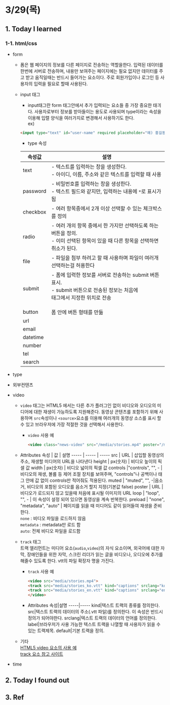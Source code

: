 # 3/29(목)

## 1. Today I learned

### 1-1. html/css
  - form
    - 폼은 웹 페이지의 정보를 다른 페이지로 전송하는 역할을한다. 입력된 데이터를 한번에 서버로 전송하며, 내용만 보여주는 페이지에는 필요 없지만 데이터를 주고 받고 움직일때는 반드시 들어가는 요소이다. 주로 회원가입이나 로그인 등 사용자의 입력을 필요로 할때 사용된다.

    - input 태그 
      - input태그란 form 태그안에서 추가 입력되는 요소들 중 가장 중요한 태긔다. 사용자로부터 정보를 받아들이는 용도로 사용되며 type이라는 속성을 이용해 입렬 양식을 여러가지로 변경해서 사용하기도 한다.  
      ex)
      ```html
      <input type="text" id="user-name" required placeholder="예) 홍길동">
      ```

      - type 속성  

       속성값|설명
       ----- | -----
       text | - 텍스트를 입력하는 창을 생성한다.</br>- 아이디, 이름, 주소와 같은 텍스트를 입력할 때 사용
       password | - 비밀번호를 입력하는 창을 생성한다.</br>- 텍스트 필드와 같지만, 입력하는 내용에 `*`로 표시가 됨
       checkbox | - 여러 항목중에서 2개 이상 선택할 수 있는 체크박스를 정의
       radio | - 여러 개의 항목 중에서 한 가지만 선택하도록 하는 버튼을 정의.</br>- 이미 선택된 항목이 있을 때 다른 항목을 선택하면 취소가 된다.
       file | - 파일을 첨부 하려고 할 때 사용하며 파일이 여러개 선택하는걸 허용한다
       submit | - 폼에 입력한 정보를 서버로 전송하는 submit 버튼 표시.</br>- submit 버튼으로 전송된 정보는 처음에 <form>태그에서 지정한 위치로 전송
       button |  폼 안에 버튼 형태를 만듦
       url |
       email |
       datetime |
       number |
       tel |
       search |


  - type

  - 외부컨텐츠

  - video
    - `video` 태그는 HTML5 에서는 다른 추가 플러그인 없이 비디오와 오디오의 미디어에 대한 재생이 가능하도록 지원해준다. 동영상 콘텐츠를 포함하기 위해 사용하며 `src`속성이나 `<source>`요소를 이용해 여러개의 동영상 소스를 표시 할 수 있고 브라우저에 가장 적절한 것을 선택해서 사용한다.

      - `video` 사용 예
        ```html
        <video class="news-video" src="/media/stories.mp4" poster="/media/poster.jpg" controls preload="auto" autoplay>
        ```
    
    - Attributes
      속성 | 값 | 설명
      ----- | ----- | -----
      src | URL | 삽입할 동영상의 주소, 재생할 미디어의 URL을 나타낸다
      height | px(숫자) | 비디오 높이의 픽셀 값
      width | px(숫자) | 비디오 넓이의 픽셀 값
      controls |"controls", "", - | 비디오의 재생, 볼륨 등 제어 조절 장치를 보여주며,  "controls"나 공백이나 태그 안에 값 없이 controls만 적어줘도 적용된다.
      muted | "muted", "", -|음소거, 비디오의 포함된 오디오를 음소거 할지 지정(기본값 false)
      poster | URL | 비디오가 로드되지 않고 있을때 처음에 표시될 이미지의 URL
      loop | "loop", "", - | 이 속성이 설정 되어 있으면 동영상을 계속 반복한다.
      preload | "none", "metadata", "auto" | 페이지를 읽을 때 미디어도 같이 읽어들여 재생을 준비한다.<br/>`none` : 비디오 파일을 로드하지 않음<br/>`metadata` : metadata만 로드 함<br/>`auto`: 전체 비디오 파일을 로드함

    - `track` 태그  
      트랙 엘리먼트는 미디어 요소(`audio`,`video`)의 자식 요소이며, 외국어에 대한 자막, 장애인들을 위한 자막, 스크린 리더가 읽는 글을 비디오나, 오디오에 추가를 해줄수 있도록 한다. vtt의 파일 확장자 명을 가진다.
      
      - `track` 사용 예
        ```html
        <video src="media/stories.mp4">
        <track src="media/stories_ko.vtt" kind="captions" srclang="ko" label="korean Caption"">
        <track src="media/stories_en.vtt" kind="captions" srclang="en" label="English Caption"">
        </video>
        ```
      - Attributes
        속성|설명
        -----|-----
        kind|텍스트 트랙의 종류를 정의한다.
        src|텍스트 트랙의 데이터의 주소(.vtt 파일)를 정의한다. 이 속성은 반드시 정의가 되어야한다.
        srclang|텍스트 트랙의 데이터의 언어를 정의한다.
        label|브라우저가 사용 가능한 텍스트 트랙을 나열할 때 사용자가 읽을 수 있는 트랙제목.
        default|기본 트랙을 정의.

    - 기타  
      [HTML5 video 요소의 사용 예](http://craftymind.com/factory/html5video/CanvasVideo.html)  
      [track 요소 참고 사이트](http://html5ref.clearboth.org/html5:element:track)

  - time





## 2. Today I found out

## 3. Ref
 